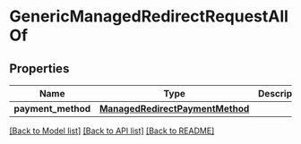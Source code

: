 # GenericManagedRedirectRequestAllOf

## Properties
Name | Type | Description | Notes
------------ | ------------- | ------------- | -------------
**payment_method** | [**ManagedRedirectPaymentMethod**](ManagedRedirectPaymentMethod.md) |  | [optional] 

[[Back to Model list]](../README.md#documentation-for-models) [[Back to API list]](../README.md#documentation-for-api-endpoints) [[Back to README]](../README.md)



